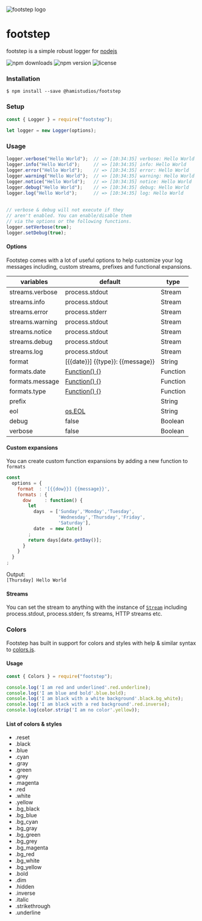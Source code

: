 ![footstep logo](https://www.hamistudios.com/assets/img/footstep_icon_transparent.png)

# footstep  
footstep is a simple robust logger for [nodejs](https://nodejs.org/en/)  


![npm downloads](https://img.shields.io/npm/dt/footstep.svg?style=flat-square)
![npm version](https://img.shields.io/npm/v/footstep.svg?style=flat-square)
![license](https://img.shields.io/github/license/hamistudios/footstep.svg?style=flat-square)


### Installation  
```  
$ npm install --save @hamistudios/footstep  
```  
  
### Setup  
```javascript  
const { Logger } = require("footstep");  
  
let logger = new Logger(options);  
```  
  
### Usage  
```javascript  
logger.verbose("Hello World");  // => [10:34:35] verbose: Hello World  
logger.info("Hello World");     // => [10:34:35] info: Hello World  
logger.error("Hello World");    // => [10:34:35] error: Hello World  
logger.warning("Hello World");  // => [10:34:35] warning: Hello World  
logger.notice("Hello World");   // => [10:34:35] notice: Hello World  
logger.debug("Hello World");    // => [10:34:35] debug: Hello World  
logger.log("Hello World");      // => [10:34:35] log: Hello World  
  
  
// verbose & debug will not execute if they  
// aren't enabled. You can enable/disable them  
// via the options or the following functions.  
logger.setVerbose(true);  
logger.setDebug(true);  
```
  
#### Options  
Footstep comes with a lot of useful options to help customize your log messages including, custom streams, prefixes and functional expansions.   
  
| variables       | default                                            | type     |
|-----------------|----------------------------------------------------|----------|
| streams.verbose | process.stdout                                     | Stream   |
| streams.info    | process.stdout                                     | Stream   |
| streams.error   | process.stderr                                     | Stream   |
| streams.warning | process.stdout                                     | Stream   |
| streams.notice  | process.stdout                                     | Stream   |
| streams.debug   | process.stdout                                     | Stream   |
| streams.log     | process.stdout                                     | Stream   |
| format          | [{{date}}] {{type}}: {{message}}                   | String   |
| formats.date    | [Function() {}](/src/Logger.js#L59)                | Function |
| formats.message | [Function() {}](/src/Logger.js#L71)                | Function |
| formats.type    | [Function() {}](/src/Logger.js#L76)                | Function |
| prefix          |                                                    | String   |
| eol             | [os.EOL](https://nodejs.org/api/os.html#os_os_eol) | String   |
| debug           | false                                              | Boolean  |
| verbose         | false                                              | Boolean  |

#### Custom expansions  
  
You can create custom function expansions by adding a new function to `formats`  
  
```javascript  
const  
  options = {
    format  : '[{{dow}}] {{message}}',
    formats : {
      dow     : function() {
	    let
	      days  = ['Sunday','Monday','Tuesday',
	               'Wednesday','Thursday','Friday', 
	               'Saturday'],
	      date  = new Date()
	    ;
        return days[date.getDay()];  
      }  
    }
  }
;
```  
  
Output:  
`[Thursday] Hello World`  
  
  
#### Streams  
  
You can set the stream to anything with the instance of [`Stream`](https://nodejs.org/api/stream.html) including process.stdout, process.stderr, fs streams, HTTP streams etc.


### Colors
Footstep has built in support for colors and styles with help & similar syntax to [colors.js](https://github.com/Marak/colors.js).

#### Usage
```javascript  
const { Colors } = require("footstep");

console.log('I am red and underlined'.red.underline);  
console.log('I am blue and bold'.blue.bold);  
console.log('I am black with a white background'.black.bg_white);  
console.log('I am black with a red background'.red.inverse);
console.log(color.strip('I am no color'.yellow));
```

#### List of colors & styles
- .reset
- .black
- .blue
- .cyan
- .gray
- .green
- .grey
- .magenta
- .red
- .white
- .yellow
- .bg_black
- .bg_blue
- .bg_cyan
- .bg_gray
- .bg_green
- .bg_grey
- .bg_magenta
- .bg_red
- .bg_white
- .bg_yellow
- .bold
- .dim
- .hidden
- .inverse
- .italic
- .strikethrough
- .underline
